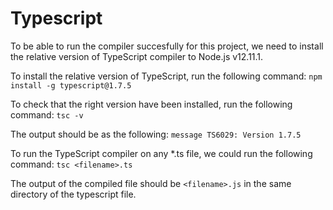 # Typescript

To be able to run the compiler succesfully for this project,
we need to install the relative version of TypeScript compiler
to Node.js v12.11.1.

To install the relative version of TypeScript, run the following command:
  `npm install -g typescript@1.7.5`

To check that the right version have been installed, run the following command:
  `tsc -v`

The output should be as the following:
  `message TS6029: Version 1.7.5`

To run the TypeScript compiler on any \*.ts file,
we could run the following command:
  `tsc <filename>.ts`

The output of the compiled file should be `<filename>.js` in the same directory
of the typescript file.
